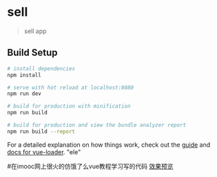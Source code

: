 # sell

> sell app

## Build Setup

``` bash
# install dependencies
npm install

# serve with hot reload at localhost:8080
npm run dev

# build for production with minification
npm run build

# build for production and view the bundle analyzer report
npm run build --report
```

For a detailed explanation on how things work, check out the [guide](http://vuejs-templates.github.io/webpack/) and [docs for vue-loader](http://vuejs.github.io/vue-loader).
"ele" 

#在imooc网上很火的仿饿了么vue教程学习写的代码
<a href="http://ele.suckson.club">效果预览</a>

